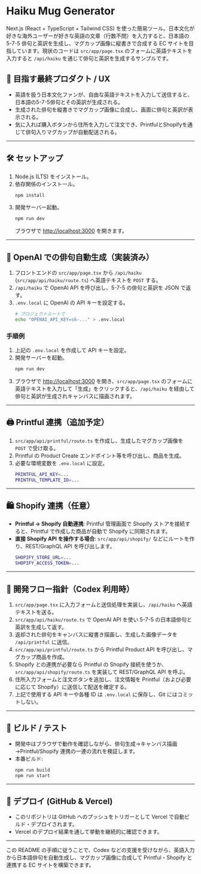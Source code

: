 # Haiku Mug Generator

Next.js (React + TypeScript + Tailwind CSS) を使った簡易ツール。日本文化が好きな海外ユーザーが好きな英語の文章（行数不問）を入力すると、日本語の 5-7-5 俳句と英訳を生成し、マグカップ画像に縦書きで合成する EC サイトを目指しています。現状のコードは `src/app/page.tsx` のフォームに英語テキストを入力すると `/api/haiku` を通じて俳句と英訳を生成するサンプルです。

## 🎯 目指す最終プロダクト / UX
- 英語を扱う日本文化ファンが、自由な英語テキストを入力して送信すると、日本語の5-7-5俳句とその英訳が生成される。
- 生成された俳句を縦書きでマグカップ画像に合成し、画面に俳句と英訳が表示される。
- 気に入れば購入ボタンから住所を入力して注文でき、PrintfulとShopifyを通じて俳句入りマグカップが自動配送される。

---

## 🛠️ セットアップ
1. Node.js (LTS) をインストール。
2. 依存関係のインストール。
   ```bash
   npm install
   ```
3. 開発サーバー起動。
   ```bash
   npm run dev
   ```
   ブラウザで [http://localhost:3000](http://localhost:3000) を開きます。

---

## 🤖 OpenAI での俳句自動生成（実装済み）
1. フロントエンドの `src/app/page.tsx` から `/api/haiku` (`src/app/api/haiku/route.ts`) へ英語テキストを `POST` する。
2. `/api/haiku` で OpenAI API を呼び出し、5-7-5 の俳句と英訳を JSON で返す。
3. `.env.local` に OpenAI の API キーを設定する。
   ```bash
   # プロジェクトルートで
   echo "OPENAI_API_KEY=sk-..." > .env.local
   ```

### 手順例
1. 上記の `.env.local` を作成して API キーを設定。
2. 開発サーバーを起動。
   ```bash
   npm run dev
   ```
3. ブラウザで [http://localhost:3000](http://localhost:3000) を開き、`src/app/page.tsx` のフォームに英語テキストを入力して「生成」をクリックすると、`/api/haiku` を経由して俳句と英訳が生成されキャンバスに描画されます。

---

## 🖨️ Printful 連携（追加予定）
1. `src/app/api/printful/route.ts` を作成し、生成したマグカップ画像を `POST` で受け取る。
2. Printful の Product Create エンドポイント等を呼び出し、商品を生成。
3. 必要な環境変数を `.env.local` に設定。
   ```bash
   PRINTFUL_API_KEY=...
   PRINTFUL_TEMPLATE_ID=...
   ```

---

## 🛍️ Shopify 連携（任意）
- **Printful → Shopify 自動連携**: Printful 管理画面で Shopify ストアを接続すると、Printful で作成した商品が自動で Shopify に同期されます。
- **直接 Shopify API を操作する場合**: `src/app/api/shopify/` などにルートを作り、REST/GraphQL API を呼び出します。
  ```bash
  SHOPIFY_STORE_URL=...
  SHOPIFY_ACCESS_TOKEN=...
  ```

---

## 🔧 開発フロー指針（Codex 利用時）
1. `src/app/page.tsx` に入力フォームと送信処理を実装し、`/api/haiku` へ英語テキストを送る。
2. `src/app/api/haiku/route.ts` で OpenAI API を使い 5-7-5 の日本語俳句と英訳を生成して返す。
3. 返却された俳句をキャンバスに縦書き描画し、生成した画像データを `/api/printful` に送信。
4. `src/app/api/printful/route.ts` から Printful Product API を呼び出し、マグカップ商品を作成。
5. Shopify との連携が必要なら Printful の Shopify 接続を使うか、`src/app/api/shopify/route.ts` を実装して REST/GraphQL API を呼ぶ。
6. 住所入力フォームと注文ボタンを追加し、注文情報を Printful（および必要に応じて Shopify）に送信して配送を確定する。
7. 上記で使用する API キーや各種 ID は `.env.local` に保存し、Git にはコミットしない。

---

## 🧪 ビルド / テスト
- 開発中はブラウザで動作を確認しながら、俳句生成→キャンバス描画→Printful/Shopify 連携の一連の流れを検証します。
- 本番ビルド:
  ```bash
  npm run build
  npm run start
  ```

---

## 🚀 デプロイ (GitHub & Vercel)
- このリポジトリは GitHub へのプッシュをトリガーとして Vercel で自動ビルド・デプロイされます。
- Vercel のデプロイ結果を通して挙動を継続的に確認できます。

---

この README の手順に従うことで、Codex などの支援を受けながら、英語入力から日本語俳句を自動生成し、マグカップ画像に合成して Printful・Shopify と連携する EC サイトを構築できます。

